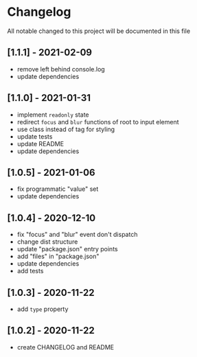 # Changelog
All notable changed to this project will be documented in this file

## [1.1.1] - 2021-02-09
- remove left behind console.log
- update dependencies

## [1.1.0] - 2021-01-31
- implement `readonly` state
- redirect `focus` and `blur` functions of root to input element
- use class instead of tag for styling
- update tests
- update README
- update dependencies

## [1.0.5] - 2021-01-06
- fix programmatic "value" set
- update dependencies

## [1.0.4] - 2020-12-10
- fix "focus" and "blur" event don't dispatch
- change dist structure
- update "package.json" entry points
- add "files" in "package.json"
- update dependencies
- add tests

## [1.0.3] - 2020-11-22
- add `type` property

## [1.0.2] - 2020-11-22
- create CHANGELOG and README